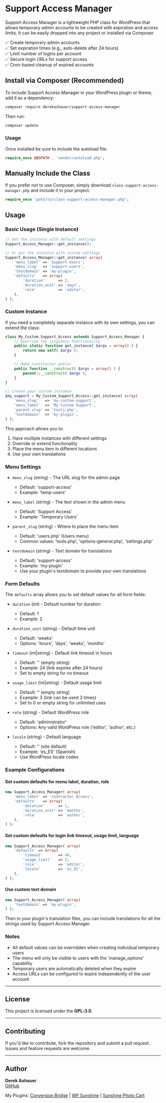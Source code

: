 # Support Access Manager

Support Access Manager is a lightweight PHP class for WordPress that allows temporary admin accounts to be created with expiration and access limits. It can be easily dropped into any project or installed via Composer.

✅ Create temporary admin accounts  
✅ Set expiration times (e.g., auto-delete after 24 hours)  
✅ Limit number of logins per account  
✅ Secure login URLs for support access  
✅ Cron-based cleanup of expired accounts  

## Install via Composer (Recommended)
To include Support Access Manager in your WordPress plugin or theme, add it as a dependency:

```sh
composer require derekashauer/support-access-manager
```

Then run:

```sh
composer update
```

### Usage

Once installed be sure to include the autoload file:

```php
require_once ABSPATH . 'vendor/autoload.php';
```

## Manually Include the Class
If you prefer not to use Composer, simply download `class-support-access-manager.php` and include it in your project:

```php
require_once 'path/to/class-support-access-manager.php';
```

## Usage

### Basic Usage (Single Instance)
```php
// Get the instance with default settings
Support_Access_Manager::get_instance();

// Or get the instance with custom settings
Support_Access_Manager::get_instance( array(
    'menu_label' => 'Support Users',
    'menu_slug'  => 'support-users',
    'textdomain' => 'my-plugin',
    'defaults'   => array(
        'duration'      => 2,
        'duration_unit' => 'days',
        'role'          => 'editor',
    ),
) );
```

### Custom Instance
If you need a completely separate instance with its own settings, you can extend the class:

```php
class My_Custom_Support_Access extends Support_Access_Manager {
    // Override the singleton functionality
    public static function get_instance( $args = array() ) {
        return new self( $args );
    }

    // Make constructor public
    public function __construct( $args = array() ) {
        parent::__construct( $args );
    }
}

// Create your custom instance
$my_support = My_Custom_Support_Access::get_instance( array(
    'menu_slug'   => 'my-custom-support',
    'menu_label'  => 'My Custom Support',
    'parent_slug' => 'tools.php',
    'textdomain'  => 'my-plugin',
) );
```

This approach allows you to:
1. Have multiple instances with different settings
2. Override or extend functionality
3. Place the menu item in different locations
4. Use your own translations

### Menu Settings

- `menu_slug` (string) - The URL slug for the admin page
  - Default: 'support-access'
  - Example: 'temp-users'

- `menu_label` (string) - The text shown in the admin menu
  - Default: 'Support Access'
  - Example: 'Temporary Users'

- `parent_slug` (string) - Where to place the menu item
  - Default: 'users.php' (Users menu)
  - Common values: 'tools.php', 'options-general.php', 'settings.php'

- `textdomain` (string) - Text domain for translations
  - Default: 'support-access'
  - Example: 'my-plugin'
  - Use your plugin's textdomain to provide your own translations

### Form Defaults

The `defaults` array allows you to set default values for all form fields:

- `duration` (int) - Default number for duration
  - Default: 1
  - Example: 2

- `duration_unit` (string) - Default time unit
  - Default: 'weeks'
  - Options: 'hours', 'days', 'weeks', 'months'

- `timeout` (int|string) - Default link timeout in hours
  - Default: '' (empty string)
  - Example: 24 (link expires after 24 hours)
  - Set to empty string for no timeout

- `usage_limit` (int|string) - Default usage limit
  - Default: '' (empty string)
  - Example: 3 (link can be used 3 times)
  - Set to 0 or empty string for unlimited uses

- `role` (string) - Default WordPress role
  - Default: 'administrator'
  - Options: Any valid WordPress role ('editor', 'author', etc.)

- `locale` (string) - Default language
  - Default: '' (site default)
  - Example: 'es_ES' (Spanish)
  - Use WordPress locale codes

### Example Configurations

#### Set custom defaults for menu label, duration, role

```php
new Support_Access_Manager( array(
    'menu_label' => 'Contractor Access',
    'defaults'   => array(
        'duration'      => 1,
        'duration_unit' => 'months',
        'role'          => 'author',
    ),
) );
```

#### Set custom defaults for login link timeout, usage limit, language

```php
new Support_Access_Manager( array(
    'defaults' => array(
        'timeout'       => 48,
        'usage_limit'   => 5,
        'role'          => 'editor',
        'locale'        => 'es_ES',
    ),
) );
```

#### Use custom text domain

```php
new Support_Access_Manager( array(
    'textdomain' => 'my-plugin',
) );
```

Then in your plugin's translation files, you can include translations for all the strings used by Support Access Manager.

### Notes

- All default values can be overridden when creating individual temporary users
- The menu will only be visible to users with the 'manage_options' capability
- Temporary users are automatically deleted when they expire
- Access URLs can be configured to expire independently of the user account

---

## License

This project is licensed under the **GPL-3.0**.

---

## Contributing

If you'd like to contribute, fork the repository and submit a pull request. Issues and feature requests are welcome.

---

## Author

**Derek Ashauer**  
[GitHub](https://github.com/derekashauer)

My Plugins: [Conversion Bridge](https://conversionbridgewp.com) | [WP Sunshine](https://www.wpsunshine.com) | [Sunshine Photo Cart](https://www.sunshinephotocart.com)
